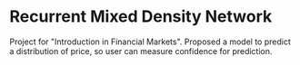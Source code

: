 # Recurrent Mixed Density Network

Project for "Introduction in Financial Markets". Proposed a model to predict a distribution of price, so user can measure confidence for prediction.